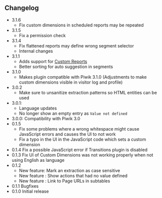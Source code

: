 ## Changelog

* 3.1.6
  * Fix custom dimensions in scheduled reports may be repeated
* 3.1.5
  * Fix a permission check
* 3.1.4
  * Fix flattened reports may define wrong segment selector
  * Internal changes
* 3.1.1
  * Adds support for [Custom Reports](https://plugins.piwik.org/CustomReports)
  * Better sorting for auto suggestion in segments
* 3.1.0
  * Makes plugin compatible with Piwik 3.1.0 (Adjustments to make custom dimensions visible in visitor log and profile)
* 3.0.2
  * Make sure to unsanitize extraction patterns so HTML entities can be used
* 3.0.1: 
  * Language updates
  * No longer show an empty entry as `Value not defined`
* 3.0.0: Compatibility with Piwik 3.0
* 0.1.5 
  * Fix some problems where a wrong whitespace might cause JavaScript errors and causes the UI to not work
  * Fix a typo in the UI in the JavaScript code which sets a custom dimension  
* 0.1.4 Fix a possible JavaScript error if Transitions plugin is disabled
* 0.1.3 Fix UI of Custom Dimensions was not working properly when not using English as language
* 0.1.2
  * New feature: Mark an extraction as case sensitive
  * New feature : Show actions that had no value defined
  * New feature : Link to Page URLs in subtables
* 0.1.1 Bugfixes
* 0.1.0 Initial release
